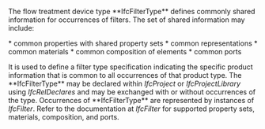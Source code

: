 The flow treatment device type \*\*IfcFilterType\*\* defines commonly shared information for occurrences of filters. The set of shared information may include:

\* common properties with shared property sets
\* common representations
\* common materials
\* common composition of elements
\* common ports

It is used to define a filter type specification indicating the specific product information that is common to all occurrences of that product type. The \*\*IfcFilterType\*\* may be declared within _IfcProject_ or _IfcProjectLibrary_ using _IfcRelDeclares_ and may be exchanged with or without occurrences of the type. Occurrences of \*\*IfcFilterType\*\* are represented by instances of _IfcFilter_. Refer to the documentation at _IfcFilter_ for supported property sets, materials, composition, and ports.
